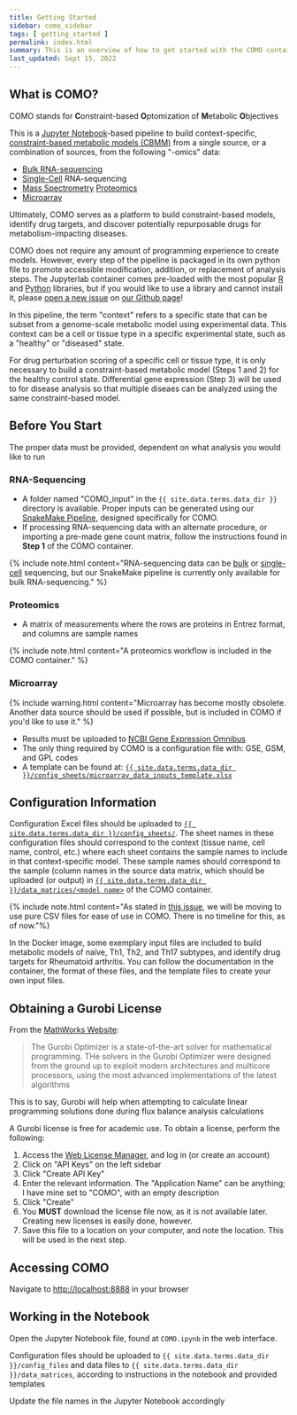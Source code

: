 ```yaml
---
title: Getting Started
sidebar: como_sidebar
tags: [ getting_started ]
permalink: index.html
summary: This is an overview of how to get started with the COMO container
last_updated: Sept 15, 2022
---
```


## What is COMO?

COMO stands for **C**onstraint-based **O**ptomization of **M**etabolic **O**bjectives

This is a [Jupyter Notebook](https://jupyter.org/)-based pipeline to build
context-specific, [constraint-based metabolic models (CBMM)](https://en.wikipedia.org/wiki/Metabolic_network_modelling)
from a single source, or a combination of sources, from the following "-omics" data:

- [Bulk RNA-sequencing](https://en.wikipedia.org/wiki/RNA-Seq)
- [Single-Cell](https://en.wikipedia.org/wiki/Single_cell_sequencing) RNA-sequencing
- [Mass Spectrometry](https://en.wikipedia.org/wiki/Mass_spectrometry) [Proteomics](https://en.wikipedia.org/wiki/Proteomics)
- [Microarray](https://en.wikipedia.org/wiki/Microarray)

Ultimately, COMO serves as a platform to build constraint-based models, identify drug targets, and discover potentially
repurposable drugs for metabolism-impacting diseases.

COMO does not require any amount of programming experience to create models. However, every step of the pipeline is
packaged in its own python file to promote accessible modification, addition, or replacement of analysis steps. The
Jupyterlab container comes pre-loaded with the most popular [R](https://www.r-project.org/)
and [Python](https://www.python.org/) libraries, but if you would like to use a library and cannot install it,
please [open a new issue](https://github.com/HelikarLab/COMO/issues)
on [our Github page](https://github.com/HelikarLab)!

In this pipeline, the term "context" refers to a specific state that can be subset from a genome-scale metabolic model
using experimental data. This context can be a cell or tissue type in a specific experimental state, such as a
"healthy" or "diseased" state.

For drug perturbation scoring of a specific cell or tissue type, it is only necessary to build a constraint-based
metabolic model (Steps 1 and 2) for the healthy control state. Differential gene expression (Step 3) will be used to for
disease analysis so that multiple diseaes can be analyzed using the same constraint-based model.

## Before You Start

The proper data must be provided, dependent on what analysis you would like to run

### RNA-Sequencing

- A folder named "COMO_input" in the `{{ site.data.terms.data_dir }}` directory is available. Proper inputs can be
  generated using our [SnakeMake Pipeline](https://github.com/HelikarLab/FastqToGeneCounts), designed specifically for
  COMO.
- If processing RNA-sequencing data with an alternate procedure, or importing a pre-made gene count matrix, follow the
  instructions found in **Step 1** of the COMO container.

{% include note.html content="RNA-sequencing data can be [bulk](https://en.wikipedia.org/wiki/RNA-Seq)
or [single-cell](https://en.wikipedia.org/wiki/Single_cell_sequencing) sequencing, but our SnakeMake pipeline is
currently only available for bulk RNA-sequencing." %}

### Proteomics

- A matrix of measurements where the rows are proteins in Entrez format, and columns are sample names

{% include note.html content="A proteomics workflow is included in the COMO container." %}

### Microarray

{% include warning.html content="Microarray has become mostly obsolete. Another data source should be used if possible,
but is included in COMO if you'd like to use it." %}

- Results must be uploaded to [NCBI Gene Expression Omnibus](https://www.ncbi.nlm.nih.gov/geo/)
- The only thing required by COMO is a configuration file with: GSE, GSM, and GPL codes
- A template can be found
  at: [`{{ site.data.terms.data_dir }}/config_sheets/microarray_data_inputs_template.xlsx`](https://github.com/HelikarLab/COMO/blob/master/main/data/config_sheets/microarray_data_inputs_template.xlsx)

## Configuration Information

Configuration Excel files should be uploaded
to [`{{ site.data.terms.data_dir }}/config_sheets/`](https://github.com/HelikarLab/COMO/tree/master/main/data/config_sheets).
The sheet names in these configuration files should correspond to the context (tissue name, cell name, control, etc.)
where each sheet contains the sample names to include in that context-specific model. These sample names should
correspond to the sample (column names in the source data matrix, which should be uploaded (or output)
in [`{{ site.data.terms.data_dir }}/data_matrices/<model name>`](https://github.com/HelikarLab/COMO/tree/master/main/data/data_matrices)
of the COMO container.

{% include note.html content="As stated in [this issue](https://github.com/HelikarLab/COMO/issues/46), we will be moving
to use pure CSV files for ease of use in COMO. There is no timeline for this, as of now."%}

In the Docker image, some exemplary input files are included to build metabolic models of naïve, Th1, Th2, and Th17
subtypes, and identify drug targets for Rheumatoid arthritis. You can follow the documentation in the container, the
format of these files, and the template files to create your own input files.

## Obtaining a Gurobi License

From
the [MathWorks Website](https://www.mathworks.com/products/connections/product_detail/gurobi-optimizer.html#:~:text=The%20Gurobi%20Optimizer%20is%20a,implementations%20of%20the%20latest%20algorithms.):
> The Gurobi Optimizer is a state-of-the-art solver for mathematical programming. THe solvers in the Gurobi Optimizer
> were designed from the ground up to exploit modern architectures and multicore processors, using the most advanced
> implementations of the latest algorithms

This is to say, Gurobi will help when attempting to calculate linear programming solutions done during flux balance
analysis calculations

A Gurobi license is free for academic use. To obtain a license, perform the following:

1. Access the [Web License Manager](https://license.gurobi.com/manager/keys), and log in (or create an account)
2. Click on "API Keys" on the left sidebar
3. Click "Create API Key"
4. Enter the relevant information. The "Application Name" can be anything; I have mine set to "COMO", with an empty
   description
5. Click "Create"
6. You **MUST** download the license file now, as it is not available later. Creating new licenses is easily done,
   however.
7. Save this file to a location on your computer, and note the location. This will be used in the next step.

## Accessing COMO

Navigate to [http://localhost:8888](http://localhost:8888) in your browser

## Working in the Notebook

Open the Jupyter Notebook file, found at `COMO.ipynb` in the web interface.

Configuration files should be uploaded to `{{ site.data.terms.data_dir }}/config_files` and data files
to `{{ site.data.terms.data_dir }}/data_matrices`, according to instructions in the notebook and provided templates

Update the file names in the Jupyter Notebook accordingly
